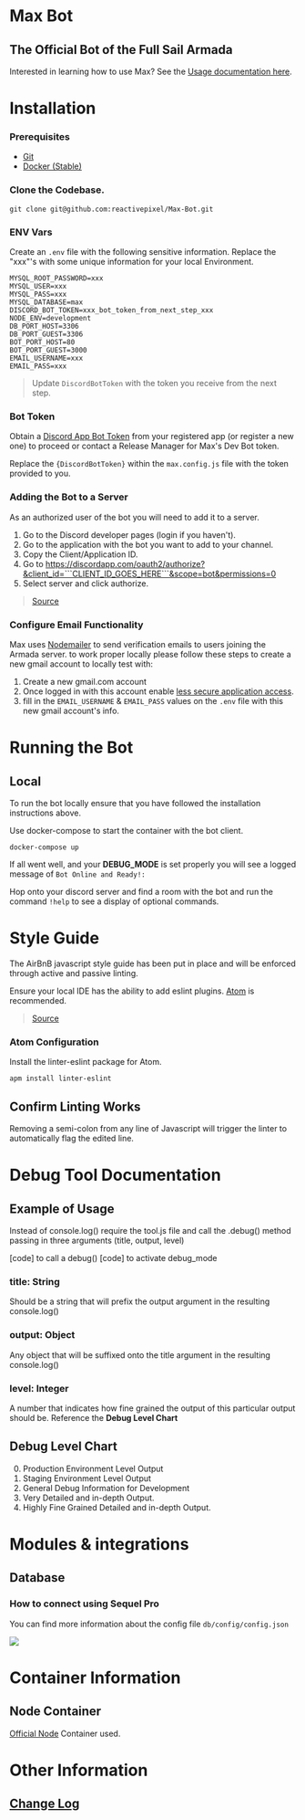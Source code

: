 # Max Bot

## The Official Bot of the Full Sail Armada

Interested in learning how to use Max? See the [Usage documentation here](usage.md).

# Installation

### Prerequisites

* [Git](https://git-scm.com/downloads)
* [Docker (Stable)](https://docs.docker.com/docker-for-mac/install/)

### Clone the Codebase.

```
git clone git@github.com:reactivepixel/Max-Bot.git
```

### ENV Vars

Create an `.env` file with the following sensitive information. Replace the "xxx"'s with some unique information for your local Environment.

```
MYSQL_ROOT_PASSWORD=xxx
MYSQL_USER=xxx
MYSQL_PASS=xxx
MYSQL_DATABASE=max
DISCORD_BOT_TOKEN=xxx_bot_token_from_next_step_xxx
NODE_ENV=development
DB_PORT_HOST=3306
DB_PORT_GUEST=3306
BOT_PORT_HOST=80
BOT_PORT_GUEST=3000
EMAIL_USERNAME=xxx
EMAIL_PASS=xxx
```

> Update `DiscordBotToken` with the token you receive from the next step.

### Bot Token

Obtain a [Discord App Bot Token](https://discordapp.com/developers/applications/me) from your registered app (or register a new one) to proceed or contact a Release Manager for Max's Dev Bot token.

Replace the `{DiscordBotToken}` within the `max.config.js` file with the token provided to you.

### Adding the Bot to a Server

As an authorized user of the bot you will need to add it to a server.

1.  Go to the Discord developer pages (login if you haven't).
1.  Go to the application with the bot you want to add to your channel.
1.  Copy the Client/Application ID.
1.  Go to https://discordapp.com/oauth2/authorize?&client_id=```CLIENT_ID_GOES_HERE```&scope=bot&permissions=0
1.  Select server and click authorize.

> [Source](https://stackoverflow.com/questions/37689289/joining-a-server-with-the-discord-python-api)

### Configure Email Functionality

Max uses [Nodemailer](https://nodemailer.com/about/) to send verification emails to users joining the Armada server. to work proper locally please follow these steps to create a new gmail account to locally test with:

1.  Create a new gmail.com account
2.  Once logged in with this account enable [less secure application access](https://myaccount.google.com/u/1/lesssecureapps?pageId=none&pli=1).
3.  fill in the `EMAIL_USERNAME` & `EMAIL_PASS` values on the `.env` file with this new gmail account's info.

# Running the Bot

## Local

To run the bot locally ensure that you have followed the installation instructions above.

Use docker-compose to start the container with the bot client.

```
docker-compose up
```

If all went well, and your **DEBUG_MODE** is set properly you will see a logged message of `Bot Online and Ready!:`

Hop onto your discord server and find a room with the bot and run the command `!help` to see a display of optional commands.

# Style Guide

The AirBnB javascript style guide has been put in place and will be enforced through active and passive linting.

Ensure your local IDE has the ability to add eslint plugins. [Atom](https://atom.io) is recommended.

> [Source](https://github.com/airbnb/javascript/tree/master/packages/eslint-config-airbnb#eslint-config-airbnb-1)

### Atom Configuration

Install the linter-eslint package for Atom.

```
apm install linter-eslint
```

## Confirm Linting Works

Removing a semi-colon from any line of Javascript will trigger the linter to automatically flag the edited line.

# Debug Tool Documentation

## Example of Usage

Instead of console.log() require the tool.js file
and call the .debug() method passing in three arguments
(title, output, level)

[code] to call a debug()
[code] to activate debug_mode

### title: String

Should be a string that will prefix the output
argument in the resulting console.log()

### output: Object

Any object that will be suffixed onto the title
argument in the resulting console.log()

### level: Integer

A number that indicates how fine grained the output
of this particular output should be. Reference the **Debug Level Chart**

## Debug Level Chart

0.  Production Environment Level Output
1.  Staging Environment Level Output
1.  General Debug Information for Development
1.  Very Detailed and in-depth Output.
1.  Highly Fine Grained Detailed and in-depth Output.

# Modules & integrations

## Database

### How to connect using Sequel Pro

You can find more information about the config file `db/config/config.json`

![](https://preview.ibb.co/d07YOG/Screen_Shot_2017_11_10_at_2_49_46_PM.png)

# Container Information

## Node Container

[Official Node](https://hub.docker.com/_/node/) Container used.

# Other Information

## [Change Log](changelog.md)
